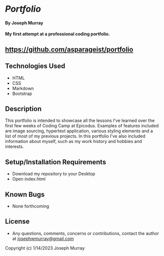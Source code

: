 # _Portfolio_

#### By Joseph Murray

#### My first attempt at a professional coding portfolio.

## https://github.com/asparageist/portfolio

## Technologies Used

* HTML
* CSS
* Markdown
* Bootstrap

## Description

This portfolio is intended to showcase all the lessons I've learned over the first few weeks of Coding Camp at Epicodus. Examples of features included are image sourcing, hypertext application, various styling elements and a list of most of my previous projects. In this portfolio I've also included information about myself, such as my work history and hobbies and interests.

## Setup/Installation Requirements

* Download my repository to your Desktop
* Open index.html

## Known Bugs

* None forthcoming

## License

* Any questions, comments, concerns or contributions, contact the author at josephwmurray@gmail.com

Copyright (c) 1/14/2023 Joseph Murray

